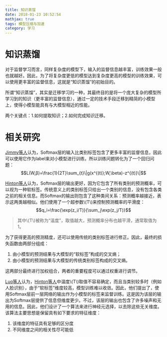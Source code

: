 ```yaml
---
title: 知识蒸馏
date: 2018-01-23 10:52:54
mathjax: true
tags: 模型压缩与加速
category: 学习
---
```

# 知识蒸馏
对于监督学习而言，同样复杂度的模型下，输入的监督信息越丰富，训练效果一般也就越好。因此，为了将复杂度更低的模型达到复杂度更高的模型的训练效果，可以使用更丰富的监督信息，这就是“知识蒸馏”的初始目的。

所谓“知识蒸馏”，其实是迁移学习的一种，其最终目的是将一个庞大复杂的模型所学习到的知识（更丰富的监督信息），通过一定的技术手段迁移到精简的小模型上，使得小模型能具有与大模型相近的性能。
<!-- more -->
两个关键点：1.如何提取知识；2.如何完成知识迁移。

# 相关研究
[Jimmy等人](http://papers.nips.cc/paper/5484-do-deep-nets-really-need-to-be-deep)认为，Softmax层的输入比类别标签包含了更多丰富的监督信息，因此可以使用它作为label来对小模型进行训练，所以训练问题转化为了一个回归问题：$$L(W,β)=\frac{1}{2T}\sum_{t}\|g(x^{(t)};W,\beta)-z^{(t)}\|$$

[Hinton等人](https://arxiv.org/abs/1503.02531)认为，Softmax层的输出更好，因为它包含了所有类别的预测概率，可以视为一种软标签。传统意义上的类别标签只给出一个类别的信息，没有包含各类之前的相关信息。而Softmax的输出则包含了这种类间关系：预测概率越接近，表示这两类越相似。他们使用了一个超参数\\(T\\)来控制预测概率的平滑度：$$q_i=\frac{\exp(z_i/T)}{\sum_j\exp(z_j/T)}$$

>其中\\(T\\)被称为“温度”，取值越大，预测概率分布也越平滑，通常取值为1。

为了获得更高的预测精度，还可以使用传统的类别标签进行修正。因此，最终的损失函数由两部分组成：

1. 由小模型的预测结果与大模型的“软标签”构成的交叉熵；
2. 由小模型的预测结果与大模型的传统类别标签构成的交叉熵。

这两部分最终进行加权组合，两者的重要程度可以通过权重进行调节。

[Luo等人](http://www.aaai.org/ocs/index.php/AAAI/AAAI16/paper/download/11977/12130)认为，[Hinton等人](https://arxiv.org/abs/1503.02531)中温度\\(T\\)取值不容易确定，而且当类别较多时（例如人脸识别），由于“软标签”维度较高，模型训练难以收敛。因此，他们提出了，使用Softmax层前一层网络的输出作为小模型的标签来监督训练。这是因为该层的输出为Softmax层提供了信息但维度更少。不过，该层的输出也包含了许多噪声和无用的信息。因此，他们设计了一个算法来进行神经元选择，以去除这些无关维度。该算法主要思想是保留具有如下要求的特征维度：

1. 该维度的特征具有足够的区分度
2. 不同维度之间的相关性尽可能低